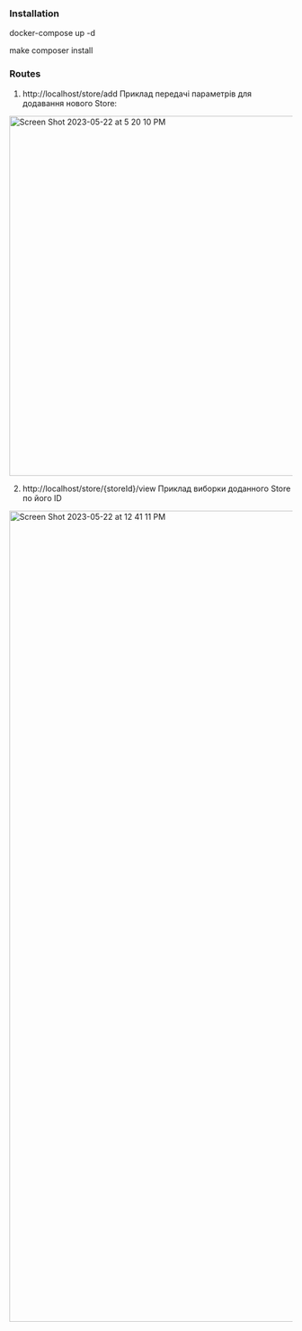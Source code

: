 ### Installation
docker-compose up -d

make composer install 

### Routes

1) http://localhost/store/add
Приклад передачі параметрів для додавання нового Store:
<img width="639" alt="Screen Shot 2023-05-22 at 5 20 10 PM" src="https://github.com/aposidelov/symfony_mongo_store/assets/2487197/166ab277-7f30-4361-aa75-58e78c69f7f6">

2) http://localhost/store/{storeId}/view
Приклад виборки доданного Store по його ID

<img width="1440" alt="Screen Shot 2023-05-22 at 12 41 11 PM" src="https://github.com/aposidelov/symfony_mongo_store/assets/2487197/9ab204a4-a5dd-4c1b-8385-1ac87f03599a">
